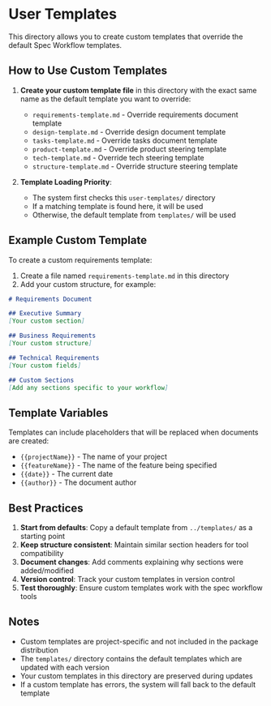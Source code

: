 # User Templates

This directory allows you to create custom templates that override the default Spec Workflow templates.

## How to Use Custom Templates

1. **Create your custom template file** in this directory with the exact same name as the default template you want to override:
   - `requirements-template.md` - Override requirements document template
   - `design-template.md` - Override design document template
   - `tasks-template.md` - Override tasks document template
   - `product-template.md` - Override product steering template
   - `tech-template.md` - Override tech steering template
   - `structure-template.md` - Override structure steering template

2. **Template Loading Priority**:
   - The system first checks this `user-templates/` directory
   - If a matching template is found here, it will be used
   - Otherwise, the default template from `templates/` will be used

## Example Custom Template

To create a custom requirements template:

1. Create a file named `requirements-template.md` in this directory
2. Add your custom structure, for example:

```markdown
# Requirements Document

## Executive Summary
[Your custom section]

## Business Requirements
[Your custom structure]

## Technical Requirements
[Your custom fields]

## Custom Sections
[Add any sections specific to your workflow]
```

## Template Variables

Templates can include placeholders that will be replaced when documents are created:

- `{{projectName}}` - The name of your project
- `{{featureName}}` - The name of the feature being specified
- `{{date}}` - The current date
- `{{author}}` - The document author

## Best Practices

1. **Start from defaults**: Copy a default template from `../templates/` as a starting point
2. **Keep structure consistent**: Maintain similar section headers for tool compatibility
3. **Document changes**: Add comments explaining why sections were added/modified
4. **Version control**: Track your custom templates in version control
5. **Test thoroughly**: Ensure custom templates work with the spec workflow tools

## Notes

- Custom templates are project-specific and not included in the package distribution
- The `templates/` directory contains the default templates which are updated with each version
- Your custom templates in this directory are preserved during updates
- If a custom template has errors, the system will fall back to the default template
